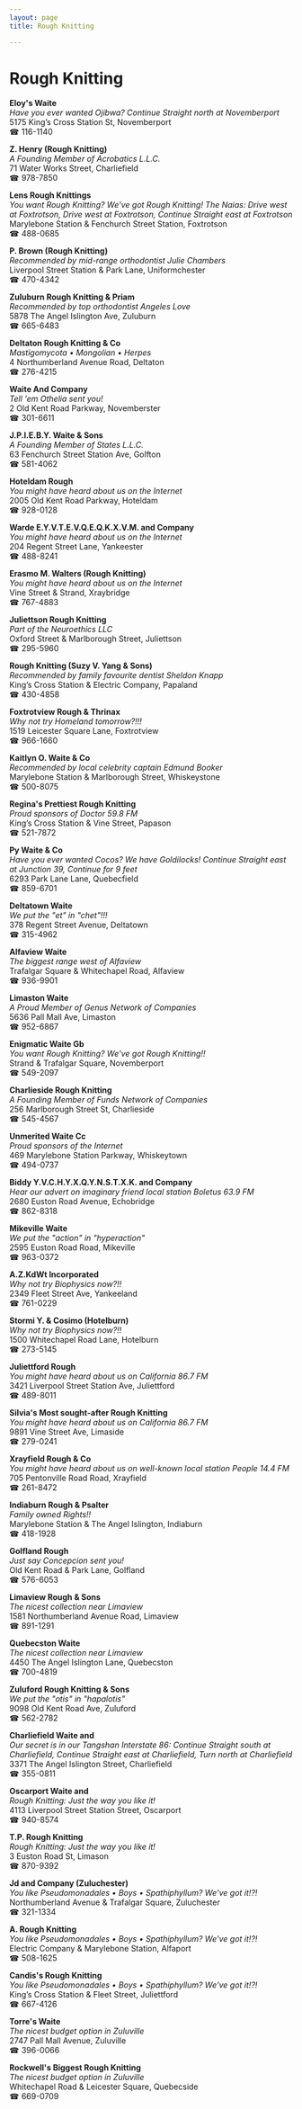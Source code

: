 ```yaml
---
layout: page 
title: Rough Knitting

---
```



# Rough Knitting


 **Eloy's Waite**  
_Have you ever wanted Ojibwa? 
Continue Straight north at Novemberport_  
5175 King’s Cross Station St, Novemberport  
☎ 116-1140

**Z. Henry (Rough Knitting)**  
_A Founding Member of Acrobatics L.L.C._  
71 Water Works Street, Charliefield  
☎ 978-7850

**Lens Rough Knittings**  
_You want Rough Knitting? We've got Rough Knitting! 
The Naias: Drive west at Foxtrotson, Drive west at Foxtrotson, Continue Straight east at Foxtrotson_  
Marylebone Station & Fenchurch Street Station, Foxtrotson  
☎ 488-0685

**P. Brown (Rough Knitting)**  
_Recommended by mid-range orthodontist Julie Chambers_  
Liverpool Street Station & Park Lane, Uniformchester  
☎ 470-4342

**Zuluburn Rough Knitting & Priam**  
_Recommended by top orthodontist Angeles Love_  
5878 The Angel Islington Ave, Zuluburn  
☎ 665-6483

**Deltaton Rough Knitting & Co**  
_Mastigomycota • Mongolian • Herpes_  
4 Northumberland Avenue Road, Deltaton  
☎ 276-4215

**Waite And Company**  
_Tell 'em Othelia sent you!_  
2 Old Kent Road Parkway, Novemberster  
☎ 301-6611

**J.P.I.E.B.Y. Waite & Sons**  
_A Founding Member of States L.L.C._  
63 Fenchurch Street Station Ave, Golfton  
☎ 581-4062

**Hoteldam Rough**  
_You might have heard about us on the Internet_  
2005 Old Kent Road Parkway, Hoteldam  
☎ 928-0128

**Warde E.Y.V.T.E.V.Q.E.Q.K.X.V.M. and Company**  
_You might have heard about us on the Internet_  
204 Regent Street Lane, Yankeester  
☎ 488-8241

**Erasmo M. Walters (Rough Knitting)**  
_You might have heard about us on the Internet_  
Vine Street & Strand, Xraybridge  
☎ 767-4883

**Juliettson Rough Knitting**  
_Part of the Neuroethics LLC_  
Oxford Street & Marlborough Street, Juliettson  
☎ 295-5960

**Rough Knitting (Suzy V. Yang & Sons)**  
_Recommended by family favourite dentist Sheldon Knapp_  
King’s Cross Station & Electric Company, Papaland  
☎ 430-4858

**Foxtrotview Rough & Thrinax**  
_Why not try Homeland tomorrow?!!!_  
1519 Leicester Square Lane, Foxtrotview  
☎ 966-1660

**Kaitlyn O. Waite & Co**  
_Recommended by local celebrity captain Edmund Booker_  
Marylebone Station & Marlborough Street, Whiskeystone  
☎ 500-8075

**Regina's Prettiest Rough Knitting**  
_Proud sponsors of Doctor 59.8 FM_  
King’s Cross Station & Vine Street, Papason  
☎ 521-7872

**Py Waite & Co**  
_Have you ever wanted Cocos? We have Goldilocks! 
Continue Straight east at Junction 39, Continue for 9 feet_  
6293 Park Lane Lane, Quebecfield  
☎ 859-6701

**Deltatown Waite**  
_We put the "et" in "chet"!!!_  
378 Regent Street Avenue, Deltatown  
☎ 315-4962

**Alfaview Waite**  
_The biggest range west of Alfaview_  
Trafalgar Square & Whitechapel Road, Alfaview  
☎ 936-9901

**Limaston Waite**  
_A Proud Member of Genus Network of Companies_  
5636 Pall Mall Ave, Limaston  
☎ 952-6867

**Enigmatic Waite Gb**  
_You want Rough Knitting? We've got Rough Knitting!!_  
Strand & Trafalgar Square, Novemberport  
☎ 549-2097

**Charlieside Rough Knitting**  
_A Founding Member of Funds Network of Companies_  
256 Marlborough Street St, Charlieside  
☎ 545-4567

**Unmerited Waite Cc**  
_Proud sponsors of the Internet_  
469 Marylebone Station Parkway, Whiskeytown  
☎ 494-0737

**Biddy Y.V.C.H.Y.X.Q.Y.N.S.T.X.K. and Company**  
_Hear our advert on imaginary friend local station Boletus 63.9 FM_  
2680 Euston Road Avenue, Echobridge  
☎ 862-8318

**Mikeville Waite**  
_We put the "action" in "hyperaction"_  
2595 Euston Road Road, Mikeville  
☎ 963-0372

**A.Z.KdWt Incorporated**  
_Why not try Biophysics now?!!_  
2349 Fleet Street Ave, Yankeeland  
☎ 761-0229

**Stormi Y. & Cosimo (Hotelburn)**  
_Why not try Biophysics now?!!_  
1500 Whitechapel Road Lane, Hotelburn  
☎ 273-5145

**Juliettford Rough**  
_You might have heard about us on California 86.7 FM_  
3421 Liverpool Street Station Ave, Juliettford  
☎ 489-8011

**Silvia's Most sought-after Rough Knitting**  
_You might have heard about us on California 86.7 FM_  
9891 Vine Street Ave, Limaside  
☎ 279-0241

**Xrayfield Rough & Co**  
_You might have heard about us on well-known local station People 14.4 FM_  
705 Pentonville Road Road, Xrayfield  
☎ 261-8472

**Indiaburn Rough & Psalter**  
_Family owned Rights!!_  
Marylebone Station & The Angel Islington, Indiaburn  
☎ 418-1928

**Golfland Rough**  
_Just say Concepcion sent you!_  
Old Kent Road & Park Lane, Golfland  
☎ 576-6053

**Limaview Rough & Sons**  
_The nicest collection near Limaview_  
1581 Northumberland Avenue Road, Limaview  
☎ 891-1291

**Quebecston Waite**  
_The nicest collection near Limaview_  
4450 The Angel Islington Lane, Quebecston  
☎ 700-4819

**Zuluford Rough Knitting & Sons**  
_We put the "otis" in "hapalotis"_  
9098 Old Kent Road Ave, Zuluford  
☎ 562-2782

**Charliefield Waite and**  
_Our secret is in our Tangshan 
Interstate 86: Continue Straight south at Charliefield, Continue Straight east at Charliefield, Turn north at Charliefield_  
3371 The Angel Islington Street, Charliefield  
☎ 355-0811

**Oscarport Waite and**  
_Rough Knitting: Just the way you like it!_  
4113 Liverpool Street Station Street, Oscarport  
☎ 940-8574

**T.P. Rough Knitting**  
_Rough Knitting: Just the way you like it!_  
3 Euston Road St, Limason  
☎ 870-9392

**Jd and Company (Zuluchester)**  
_You like Pseudomonadales • Boys • Spathiphyllum? We've got it!?!_  
Northumberland Avenue & Trafalgar Square, Zuluchester  
☎ 321-1334

**A. Rough Knitting**  
_You like Pseudomonadales • Boys • Spathiphyllum? We've got it!?!_  
Electric Company & Marylebone Station, Alfaport  
☎ 508-1625

**Candis's Rough Knitting**  
_You like Pseudomonadales • Boys • Spathiphyllum? We've got it!?!_  
King’s Cross Station & Fleet Street, Juliettford  
☎ 667-4126

**Torre's Waite**  
_The nicest budget option in Zuluville_  
2747 Pall Mall Avenue, Zuluville  
☎ 396-0066

**Rockwell's Biggest Rough Knitting**  
_The nicest budget option in Zuluville_  
Whitechapel Road & Leicester Square, Quebecside  
☎ 669-0709


